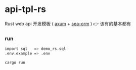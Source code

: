 # api-tpl-rs

Rust web api 开发模板 ( [axum](https://github.com/tokio-rs/axum) + [sea-orm](https://github.com/SeaQL/sea-orm) ) 👉 该有的基本都有

### run

```sh
import sql   => demo_rs.sql
.env.example => .env

cargo run
```
